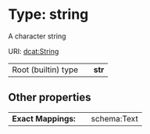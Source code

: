 
# Type: string


A character string

URI: [dcat:String](http://www.w3.org/ns/dcat#String)

|  |  |  |
| --- | --- | --- |
| Root (builtin) type | | **str** |

## Other properties

|  |  |  |
| --- | --- | --- |
| **Exact Mappings:** | | schema:Text |

